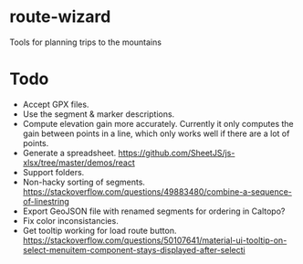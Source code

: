# route-wizard

Tools for planning trips to the mountains

# Todo

* Accept GPX files.
* Use the segment & marker descriptions.
* Compute elevation gain more accurately.  Currently it only computes the gain between points in a line, which only works well if there are a lot of points.
* Generate a spreadsheet. https://github.com/SheetJS/js-xlsx/tree/master/demos/react
* Support folders.
* Non-hacky sorting of segments. https://stackoverflow.com/questions/49883480/combine-a-sequence-of-linestring
* Export GeoJSON file with renamed segments for ordering in Caltopo?
* Fix color inconsistancies.
* Get tooltip working for load route button.  https://stackoverflow.com/questions/50107641/material-ui-tooltip-on-select-menuitem-component-stays-displayed-after-selecti
